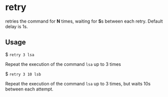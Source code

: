 # retry

retries the command for **N** times, waiting for **S**s between each retry.
Default delay is 1s.

## Usage

$ `retry 3 lsa`

Repeat the execution of the command `lsa` up to 3 times

$ `retry 3 10 lsb`

Repeat the execution of the command `lsa` up to 3 times, but waits 10s between each attempt.
